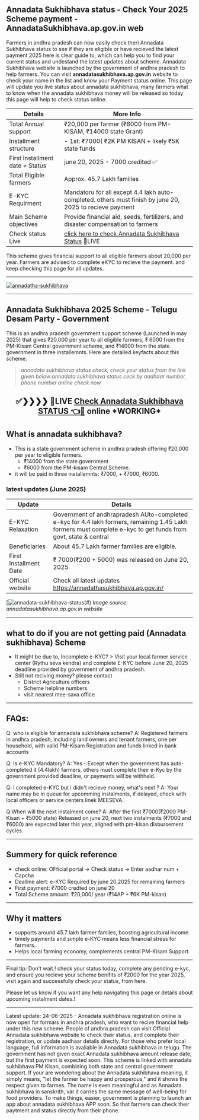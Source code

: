 ## Annadata Sukhibhava status - Check Your 2025 Scheme payment - AnnadataSukhibhava.ap.gov.in web

Farmers in andhra pradesh can now easily check theri Annadata Sukhibhava status to see if they are eligible or have recieved the latest payment 2025
here is clear guide to, which can help you to find your current status and undestand the latest updates about scheme. Annadata Sukhibhava website is launched by the government of andhra pradesh to help farmers. You can visit **annadatasukhibhava.ap.gov.in** website to check your name in the list and know your Payment status online. This page will update you live status about annadata sukhibhava, many farmers what to know when the annadata sukhibhava money will be released so today this page will help to check status online. 

| Details  | More Info |
| -------- | --------- |
| Total Annual support | ₹20,000 per farmer (₹6000 from PM-KISAM, ₹14000 state Grant) |
| Installment structure | - 1st: ₹7000( ₹2K PM KISAN + likely ₹5K state funds |
| First installment date + Status | june 20, 2025 - 7000 credited ✅|
| Total Eligible farmers | Approx. 45.7 Lakh families |
| E-KYC Requirment | Mandatoru for all except 4.4 lakh auto-completed. others must finish by june 20, 2025 to recieve payment |
| Main Scheme objectives | Provide financial aid, seeds, fertilizers, and disaster compensation to farmers |
| Check status Live | [click here to check Annadata Sukhibhava Status](https://www.google.com/url?q=https%3A%2F%2Fwww.dynews.net%2F2025%2F06%2Fannadatha-sukhibhava-scheme-2025-full.html&sa=D&sntz=1&usg=AOvVaw1RA6amWG96DUZuEu03z_4p) 🛑LIVE |

This scheme gives financial support to all eligible farmers about 20,000 per year. Farmers are advised to complete eKYC to recieve the payment. and keep checking this page for all updates.

-----

<a href="#" target="_blank">
  <img src="https://github.com/user-attachments/assets/521e4d65-7da8-4371-bbaf-fbbd7c2c55eb" alt="annadatha-sukhibhava" />
</a>

-----

##  Annadata Sukhibhava 2025 Scheme - Telugu Desam Party - Government 

This is an andhra pradesh government support scheme (Launched in may 2025) that gives ₹20,000 per year to all eligible farmers, ₹ 6000
from the PM-Kisam Central government scheme, and ₹14000 from the state government in three installemnts. Here are detailed keyfacts about 
this scheme.

> *annadata sukhibhava status check, check your status from the link given below:annadata sukhibhava status ceck by aadhaar number, phone number online check now*
<center><h2>✅❯❯❯❯ 🛑LIVE <a href="https://www.google.com/url?q=https%3A%2F%2Fwww.dynews.net%2F2025%2F06%2Fannadatha-sukhibhava-scheme-2025-full.html&sa=D&sntz=1&usg=AOvVaw1RA6amWG96DUZuEu03z_4p">Check Annadata Sukhibhava STATUS 👈🔺</a> online *WORKING* </h2></center>

## What is annadata sukhibhava?

* This is a state government scheme in andhra pradesh offering ₹20,000 per year to eligible farmers.
  - ₹14000 from the state government.
  - ₹6000 from the PM-kisam Central Scheme.
*  it will be paid in three installemnts:  ₹7000, + ₹7000,  ₹6000.

### latest updates (June 2025)

| Update | Details | 
| ------ | ------- |
| E-KYC Relaxation | Government of andhrapradesh AUto-completed e-kyc for 4.4 lakh formers, remaining 1.45 Lakh formers must complete e-kyc to get funds from govt, state & central |
| Beneficiaries | About 45.7 Lakh farmer families are eligible. |
| First Installment Date | ₹ 7000(₹200 + 5000) was released on June 20, 2025 |
| Official website | Check all latest updates https://annadathasukhibhava.ap.gov.in/ |

[![annadata-sukhibhava-status](https://github.com/user-attachments/assets/cb077fb5-5a2d-4ad3-bd26-62e4ed49d154)(#)
*Image source: annadatasukhibhava.ap.gov.in website*

-----
## what to do if you are not getting paid (Annadata sukhibhava) Scheme 
* It might be due to, Incomplete e-KYC? > Visit your local farmer service center (Rythu seva kendra) and complete E-KYC before June 20, 2025 deadline provided by government of andhra pradesh.
* Still not reciving money? please contact
  - District Agriculture officers
  - Scheme helpline numbers
  - visit nearest mee-sava office
-------

## FAQs:

Q: who is eligible for annadata sukhibhava scheme?
A: Registered farmers in andhra pradesh, including land owners and tenant farmers, one per household, with valid PM-Kisam Registration and funds linked in bank accounts

Q: Is e-KYC Mandatory?
A: Yes - Except when the government has auto-completed it (4.4lakh) farmers, others must complete their e-Kyc by the government provided deadline, or payments will be withheld.

Q: I completed e-KYC but i didn't recieve money, what's next ?
A: Your name may be in queue for upcomming instalments, if delayed, check with local officers or service centers linek MEESEVA. 

Q:When will the next instalment come?
A: After the first ₹7000(₹2000 PM-Kisan + ₹5000 state) Released on june 20, next two instalments (₹7000 and ₹6000) are expected later this year, aligned with pm-kisan disbursement cycles.

------

## Summery for quick reference 

* check online: OFficial portal -> Check status -> Enter aadhar num + Capcha
* Dealline alert: e-KYC Required by june 20,2025 for remaining farmers
* First payment: ₹7000 credted on june 20
* Total Scheme amount: ₹20,000/ year (₹14AP + ₹6K PM-kisan)

-----

## Why it matters

* supports around 45.7 lakh farmer familes, boosting agricultural income.
*  timely payments and simple e-KYC means less financial stress for farmers.
* Helps local farming economy, complements central PM-Kisam Support.

---

Final tip: Don't wait.! check your status today, complete any pending e-kyc, and ensure you recieve your scheme benifits of ₹2000 for the year 2025, visit again and successfully check your status, from here.

Please let us know if you want any help navigating this page or details about upcoming instalment dates.!

----

Latest update: 24-06-2025 - Annadata sukhibhava registration online is now open for formars in andhra pradesh, who want to recive financial help under this new scheme. People of andhra pradesh can visit Official Annadata sukhibhava website to check their status, and complete their registration, or update aadhaar details directly. For those who prefer local language, full information is avaliable in Annadata sukhibhava in telugu. The government has not given exact Annadata sukhibhava amount release date, but the first payment is expected soon. This scheme is linked with annadata sukhibhava PM Kisan, combining both state and central government support. If your are wondering about the Annadata sukhibhava meaning, it simply means, "let the farmer be happy and prosperous," and it shows the respect given to farmes. The name is even meaningful and as Annadata sukhibhava in sanskrith, var it carries the same message of well-being for food providers. To make things, easier, government is planning to launch an app about annadata sukhibhava APP soon. So that farmers can check their paytment and status directly from their phone.

<!--

**Here are some ideas to get you started:**

🙋‍♀️ A short introduction - what is your organization all about?
🌈 Contribution guidelines - how can the community get involved?
👩‍💻 Useful resources - where can the community find your docs? Is there anything else the community should know?
🍿 Fun facts - what does your team eat for breakfast?
🧙 Remember, you can do mighty things with the power of [Markdown](https://docs.github.com/github/writing-on-github/getting-started-with-writing-and-formatting-on-github/basic-writing-and-formatting-syntax)
-->
